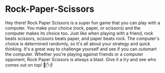 # Rock-Paper-Scissors
Hey there! Rock Paper Scissors is a super fun game that you can play with a computer. You make your choice (rock, paper, or scissors) and the computer makes its choice too. Just like when playing with a friend, rock beats scissors, scissors beats paper, and paper beats rock. The computer's choice is determined randomly, so it's all about your strategy and quick thinking. It's a great way to challenge yourself and see if you can outsmart the computer. Whether you're playing against friends or a computer opponent, Rock Paper Scissors is always a blast. Give it a try and see who comes out on top! 🤖✋✌️
